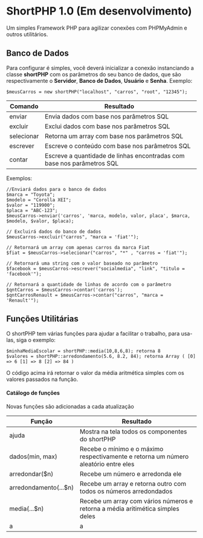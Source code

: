 # ShortPHP 1.0 (Em desenvolvimento)
Um simples Framework PHP para agilizar conexões com PHPMyAdmin e outros utilitários.

## Banco de Dados
Para configurar é simples, você deverá inicializar a conexão instanciando a classe **shortPHP** com os parâmetros do seu banco de dados, que são respectivamente o **Servidor**, **Banco de Dados**, **Usuário** e **Senha**.
Exemplo:

    $meusCarros = new shortPHP("localhost", "carros", "root", "12345");

|Comando| Resultado |
|--|--|
| enviar| Envia dados com base nos parâmetros SQL |
| excluir| Exclui dados com base nos parâmetros SQL |
| selecionar | Retorna um array com base nos parâmetros SQL |
| escrever| Escreve o conteúdo com base nos parâmetros SQL |
| contar| Escreve a quantidade de linhas encontradas com base nos parâmetros SQL|



Exemplos:

    //Enviará dados para o banco de dados
    $marca = "Toyota";
    $modelo = "Corolla XEI";
    $valor = "119900";
    $placa = "ABC-123";
    $meusCarros->enviar('carros', 'marca, modelo, valor, placa', $marca, $modelo, $valor, $placa);
    
    // Excluirá dados do banco de dados
    $meusCarros->excluir("carros", "marca = 'fiat'");
    
    // Retornará um array com apenas carros da marca Fiat
    $fiat = $meusCarros->selecionar("carros", "*" , "carros = 'fiat'");
    
    // Retornará uma string com o valor baseado no parâmetro
    $facebook = $meusCarros->escrever("socialmedia", "link", "titulo = 'facebook'");
    
    // Retornará a quantidade de linhas de acordo com o parâmetro
    $qntCarros = $meusCarros->contar('carros');
    $qntCarrosRenault = $meusCarros->contar("carros", "marca = 'Renault'");
    


  ## Funções Utilitárias
O shortPHP tem várias funções para ajudar a facilitar o trabalho, para usa-las, siga o exemplo:

    $minhaMediaEscolar = shortPHP::media(10,8,6,8); retorna 8
    $valores = shortPHP::arredondamento(5.6, 8.2, 84); retorna Array ( [0] => 6 [1] => 8 [2] => 84 ) 
O código acima irá retornar o valor da média aritmética simples com os valores passados na função.

#### Catálogo de funções
Novas funções são adicionadas a cada atualização

| Função | Resultado |
|--|--|
| ajuda | Mostra na tela todos os componentes do shortPHP |
| dados(min, max) | Recebe o mínimo e o máximo respectivamente e retorna um número aleatório entre eles |
| arredondar($n) | Recebe um número e arredonda ele|
| arredondamento(...$n) | Recebe um array e retorna outro com todos os números arredondados |
| media(...$n) | Recebe um array com vários números e retorna a média aritimética simples deles|
| a | a |

